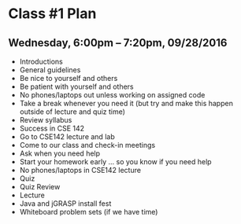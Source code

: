 # Class #1 Plan
## Wednesday, 6:00pm – 7:20pm, 09/28/2016
* Introductions
* General guidelines
 * Be nice to yourself and others
 * Be patient with yourself and others
 * No phones/laptops out unless working on assigned code
 * Take a break whenever you need it (but try and make this happen outside of lecture and quiz time)
* Review syllabus
* Success in CSE 142
 * Go to CSE142 lecture and lab
 * Come to our class and check-in meetings
 * Ask when you need help
 * Start your homework early ... so you know if you need help
 * No phones/laptops in CSE142 lecture
* Quiz
* Quiz Review
* Lecture
* Java and jGRASP install fest
* Whiteboard problem sets (if we have time)
 
